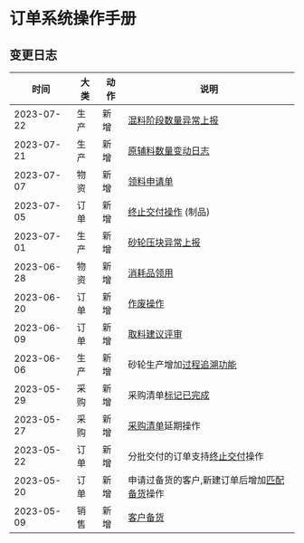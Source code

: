 # 订单系统操作手册

变更日志
-------------------------------------------------------------------------

时间        | 大类  | 动作  | 说明
------------|-------|-------|-------
2023-07-22  | 生产  | 新增  | [混料阶段数量异常上报][gwp-mix-lapse]
2023-07-21  | 生产  | 新增  | [原辅料数量变动日志][gwp-trace-snap]
2023-07-07  | 物资  | 新增  | [领料申请单][material-bucket]
2023-07-05  | 订单  | 新增  | [终止交付操作][deal-terminate] (制品)
2023-07-01  | 生产  | 新增  | [砂轮压块异常上报][gwp-press-lapse]
2023-06-28  | 物资  | 新增  | [消耗品领用][material-requisition]
2023-06-20  | 订单  | 新增  | [作废操作][order-discard]
2023-06-09  | 订单  | 新增  | [取料建议评审][order-selection-pick-suggestion]
2023-06-06  | 生产  | 新增  | 砂轮生产增加[过程追溯功能][gwp-trace]
2023-05-29  | 采购  | 新增  | 采购清单[标记已完成][demand-item-mark-completed]
2023-05-27  | 采购  | 新增  | [采购清单][demand-item]延期操作
2023-05-22  | 订单  | 新增  | 分批交付的订单支持[终止交付][order-end]操作
2023-05-20  | 订单  | 新增  | 申请过备货的客户,新建订单后增加[匹配备货][order-match-hoard]操作
2023-05-09  | 销售  | 新增  | [客户备货][customer-hoard]

[deal-terminate]: deal/deal.md#zhong-zhi-jiao-fu
[material-bucket]: material/bucket.md
[material-requisition]: material/requisition.md
[customer-hoard]: customer/hoard.md
[order-discard]: order/order.md#zuo-fei
[order-end]: order/end.md
[order-match-hoard]: order/match-hoard.md
[demand-item]: purchasing/demand-item.md
[demand-item-mark-completed]: purchasing/demand-item.md#biao-ji-yi-wan-cheng
[gwp-mix-lapse]: grinding-wheel-production/mix.md#yi-chang-shang-bao
[gwp-trace]: grinding-wheel-production/trace.md
[gwp-trace-snap]: grinding-wheel-production/trace.md#shu-liang-bian-dong-ri-zhi
[gwp-press-lapse]: grinding-wheel-production/press.md#yi-chang-shang-bao
[order-selection-pick-suggestion]: order/selection.md#qu-liao-jian-yi
